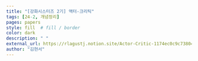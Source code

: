```yaml
---
title: "[강화시스터즈 2기] 액터-크리틱"
tags: [24-2, 개념정리]
pages: papers
style: fill  # fill / border 
color: dark
description: " "
external_url: https://rlagustj.notion.site/Actor-Critic-1174ec0c9c73804aae28daca175df0a1?pvs=4 
author: "김현서"
---
```

